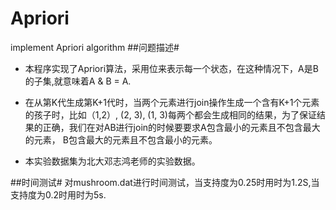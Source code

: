 Apriori
=======

implement Apriori algorithm 
##问题描述#
- 本程序实现了Apriori算法，采用位来表示每一个状态，在这种情况下，A是B的子集,就意味着A & B = A.
- 在从第K代生成第K+1代时，当两个元素进行join操作生成一个含有K+1个元素的孩子时，比如（1,2）, (2, 3), (1, 3)每两个都会生成相同的结果，为了保证结果的正确，我们在对AB进行join的时候要要求A包含最小的元素且不包含最大的元素， B包含最大的元素且不包含最小的元素。

- 本实验数据集为北大邓志鸿老师的实验数据。

##时间测试#
对mushroom.dat进行时间测试，当支持度为0.25时用时为1.2S,当支持度为0.2时用时为5s.
